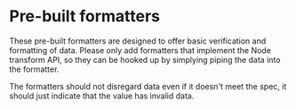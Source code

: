 # Pre-built formatters
These pre-built formatters are designed to offer basic verification and formatting of data. Please only add formatters that implement the Node transform API, so they can be hooked up by simplying piping the data into the formatter.

The formatters should not disregard data even if it doesn't meet the spec, it should just indicate that the value has invalid data.